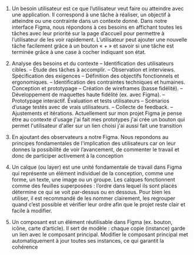 
1)  Un besoin utilisateur est ce que l’utilisateur veut faire ou atteindre avec une application. Il correspond à une tâche à réaliser, un objectif à atteindre ou une contrainte dans un contexte donné. Dans notre interface Figma, nous répondons à ces besoins en affichant toutes les tâches avec leur priorité sur la page d’accueil pour permettre à l’utilisateur de les voir rapidement. L’utilisateur peut ajouter une nouvelle tâche facilement grâce à un bouton « + » et savoir si une tâche est terminée grâce à une case à cocher indiquant son état.

2)   Analyse des besoins et du contexte – Identification des utilisateurs cibles. – Étude
des tâches à accomplir. – Observation et interviews.
 Spécification des exigences – Définition des objectifs fonctionnels et ergonomiques. –
Identification des contraintes techniques et humaines.
 Conception et prototypage – Création de wireframes (basse fidélité). – Développement
de maquettes haute fidélité (ex. avec Figma). – Prototypage interactif.
 Évaluation et tests utilisateurs – Scénarios d’usage testés avec de vrais utilisateurs.
– Collecte de feedback. – Ajustements et itérations. 
Actuellement sur mon projet Figma je pense être au contexte d'usage j'ai fait mes prototypes j'ai crée un bouton qui permet l'utilisateur d'aller sur un lien choisi j'ai aussi fait une transition 

3)  En ajoutant des observateurs a notre Figma. Nous repondons au principes fondamentales de l'implication des utilisateurs car on leur donnes la possibilité de voir l’avancement, de commenter le travail et donc de participer activement à la conception


4)  Un calque (ou layer) est une unité fondamentale de travail dans Figma qui représente un élément individuel de la conception, comme une forme, un texte, une image ou un groupe. Les calques fonctionnent comme des feuilles superposées : l’ordre dans lequel ils sont placés détermine ce qui se voit par-dessus ou en dessous. Pour bien les utiliser, il est recommandé de les nommer clairement, les regrouper quand c’est possible et vérifier leur ordre afin que le projet reste clair et facile à modifier.

5)  Un composant est un élément réutilisable dans Figma (ex. bouton, icône, carte d’article).
Il sert de modèle : chaque copie (instance) garde un lien avec le composant principal.
Modifier le composant principal met automatiquement à jour toutes ses instances, ce qui
garantit la cohérence 

